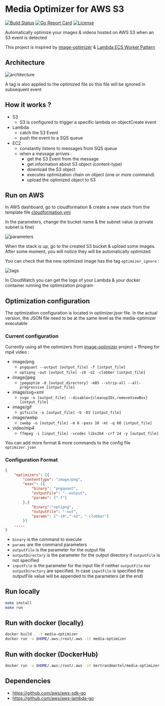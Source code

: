 # Media Optimizer for AWS S3

[![Build Status](https://github.com/bertrandmartel/media-optimizer/workflows/build%20and%20deploy/badge.svg)](https://github.com/bertrandmartel/media-optimizer/actions?workflow=build%20and%20deploy)
[![Go Report Card](https://goreportcard.com/badge/github.com/bertrandmartel/media-optimizer)](https://goreportcard.com/report/github.com/bertrandmartel/media-optimizer)
[![License](http://img.shields.io/:license-mit-blue.svg)](LICENSE.md)

Automatically optimize your images & videos hosted on AWS S3 when an S3 event is detected

This project is inspired by [image-optimizer](https://github.com/spatie/image-optimizer) & [Lambda ECS Worker Pattern](https://github.com/aws-samples/lambda-ecs-worker-pattern)

## Architecture

![architecture](https://user-images.githubusercontent.com/5183022/73283141-f36b2d80-41f2-11ea-88b9-9cd00e9e9750.png)

A tag is also applied to the optimized file so this file will be ignored in subsequent event

## How it works ?

* S3
  * S3 is configured to trigger a specific lambda on objectCreate event
* Lambda
  * catch the S3 Event
  * push the event to a SQS queue
* EC2
  * constantly listens to messages from SQS queue
  * when a message arrives :
    * get the S3 Event from the message
    * get information about S3 object (content-type)
    * download the S3 object
    * executes optimization chain on object (one or more command)
    * upload the optimized object to S3

## Run on AWS

In AWS dashboard, go to cloudformation & create a new stack from the template file [cloudformation.yml](https://github.com/bertrandmartel/media-optimizer/blob/master/cloudformation.yml)

In the parameters, change the bucket name & the subnet value (a private subnet is fine)

![parameters](https://user-images.githubusercontent.com/5183022/73375742-8cb24680-42bc-11ea-8dcb-adb1ac80f0e0.png)

When the stack is up, go to the created S3 bucket & upload some images. After some moment, you will notice they will be automatically optimized

You can check that the new optimized image has the tag `optimizer_ignore` :

![tags](https://user-images.githubusercontent.com/5183022/73320552-f8a29980-423f-11ea-99c5-aa3a16a29d45.png)

In CloudWatch you can get the logs of your Lambda & your docker container running the optimization program

## Optimization configuration

The optimization configuration is located in optimizer.json file. In the actual version, the JSON file need to be at the same level as the media-optimizer executable

### Current configuration

Currently using all the optimizers from [image-optimizer](https://github.com/spatie/image-optimizer) project + ffmpeg for mp4 video :

* image/png
  * `pngquant --output [output_file] -f [intput_file]`
  * `optipng -out [output_file] -i0 -o2 -clobber [intput_file]`
* image/jpeg
  * `jpegoptim -d [output_directory] -m85 --strip-all --all-progressive [intput_file]`
* image/svg+xml
  * `svgo -o [output_file] --disable={cleanupIDs,removeViewBox} [intput_file]`
* image/gif
  * `gifsicle -o [output_file] -b -O3 [intput_file]`
* image/webp
  * `cwebp -o [output_file] -m 6 -pass 10 -mt -q 80 [intput_file]`
* video/mp4
  * `ffmpeg -i [input_file] -vcodec libx264 -crf 24 -y [output_file]`

You can add more format & more commands to the config file `optimizer.json`

### Configuration Format

```json
{	
	"optimizers": [{
		"contentType": "image/png",
		"exec": [{
			"binary": "pngquant",
			"outputFile": "--output",
			"params": ["-f"]
		},{
			"binary":"optipng",
			"outputFile": "-out",
			"params": ["-i0","-o2", "-clobber"]
		}]
	.....
}
```

* `binary` is the command to execute
* `params` are the command parameters
* `outputFile` is the parameter for the output file
* `outputDirectory` is the parameter for the output directory if `outputFile` is not specified
* `inputFile` is the parameter for the input file if neither `outputFile` nor `outputDirectory` are specified. In case `inputFile` is specified the outputFile value will be appended to the parameters (at the end)

## Run locally

```bash
make install
make run
```

## Run with docker (locally)

```bash
docker build . -t media-optimizer
docker run -v $HOME/.aws:/root/.aws -it media-optimizer
```

## Run with docker (DockerHub)

```bash
docker run -v $HOME/.aws:/root/.aws -it bertrandmartel/media-optimizer:latest
```

## Dependencies

* https://github.com/aws/aws-sdk-go
* https://github.com/aws/aws-lambda-go